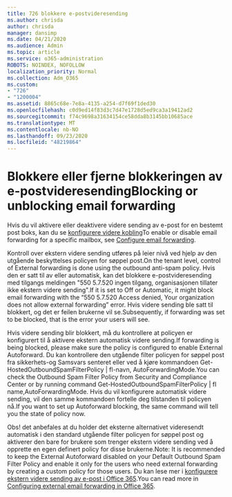 ```yaml
---
title: 726 blokkere e-postvideresending
ms.author: chrisda
author: chrisda
manager: dansimp
ms.date: 04/21/2020
ms.audience: Admin
ms.topic: article
ms.service: o365-administration
ROBOTS: NOINDEX, NOFOLLOW
localization_priority: Normal
ms.collection: Adm_O365
ms.custom:
- "726"
- "1200004"
ms.assetid: 8865c68e-7e8a-4135-a254-d7f69f1ded30
ms.openlocfilehash: c0d9ed14f83d3c7d47e1728d5ed9ca3a19412ad2
ms.sourcegitcommit: f74c9698a31634154ce58dda8b3145bb10685ace
ms.translationtype: MT
ms.contentlocale: nb-NO
ms.lasthandoff: 09/23/2020
ms.locfileid: "48219864"
---
```

# <a name="blocking-or-unblocking-email-forwarding"></a><span data-ttu-id="28c73-102">Blokkere eller fjerne blokkeringen av e-postvideresending</span><span class="sxs-lookup"><span data-stu-id="28c73-102">Blocking or unblocking email forwarding</span></span>

<span data-ttu-id="28c73-103">Hvis du vil aktivere eller deaktivere videre sending av e-post for en bestemt post boks, kan du se [konfigurere videre kobling](https://docs.microsoft.com/microsoft-365/admin/email/configure-email-forwarding)</span><span class="sxs-lookup"><span data-stu-id="28c73-103">To enable or disable email forwarding for a specific mailbox, see [Configure email forwarding](https://docs.microsoft.com/microsoft-365/admin/email/configure-email-forwarding).</span></span>

<span data-ttu-id="28c73-104">Kontroll over ekstern videre sending utføres på leier nivå ved hjelp av den utgående beskyttelses policyen for søppel post.</span><span class="sxs-lookup"><span data-stu-id="28c73-104">On the tenant level, control of External forwarding is done using the outbound anti-spam policy.</span></span> <span data-ttu-id="28c73-105">Hvis den er satt til av eller automatisk, kan det blokkere e-postvideresending med tilgangs meldingen "550 5.7.520 ingen tilgang, organisasjonen tillater ikke ekstern videre sending".</span><span class="sxs-lookup"><span data-stu-id="28c73-105">If it is set to Off or Automatic, it might block email forwarding with the “550 5.7.520 Access denied, Your organization does not allow external forwarding” error.</span></span> <span data-ttu-id="28c73-106">Hvis videre sending ble satt til blokkert, og det er feilen brukerne vil se.</span><span class="sxs-lookup"><span data-stu-id="28c73-106">Subsequently, if forwarding was set to be blocked, that is the error your users will see.</span></span>

<span data-ttu-id="28c73-107">Hvis videre sending blir blokkert, må du kontrollere at policyen er konfigurert til å aktivere ekstern automatisk videre sending.</span><span class="sxs-lookup"><span data-stu-id="28c73-107">If forwarding is being blocked, please make sure the policy is configured to enable External Autoforward.</span></span> <span data-ttu-id="28c73-108">Du kan kontrollere den utgående filter policyen for søppel post fra sikkerhets-og Samsvars senteret eller ved å kjøre kommandoen Get-HostedOutboundSpamFilterPolicy | fl-navn, AutoForwardingMode.</span><span class="sxs-lookup"><span data-stu-id="28c73-108">You can check the Outbound Spam Filter Policy from Security and Compliance Center or by running command Get-HostedOutboundSpamFilterPolicy | fl name,AutoForwardingMode.</span></span> <span data-ttu-id="28c73-109">Hvis du vil konfigurere automatisk videre sending, vil den samme kommandoen fortelle deg tilstanden til policyen nå.</span><span class="sxs-lookup"><span data-stu-id="28c73-109">If you want to set up Autoforward blocking, the same command will tell you the state of policy now.</span></span>

<span data-ttu-id="28c73-110">Obs! det anbefales at du holder det eksterne alternativet videresendt automatisk i den standard utgående filter policyen for søppel post og aktiverer den bare for brukere som trenger ekstern videre sending ved å opprette en egen definert policy for disse brukerne.</span><span class="sxs-lookup"><span data-stu-id="28c73-110">Note: It is recommended to keep the External Autoforward disabled on your Default Outbound Spam Filter Policy and enable it only for the users who need external forwarding by creating a custom policy for those users.</span></span> <span data-ttu-id="28c73-111">Du kan lese mer i [konfigurere ekstern videre sending av e-post i Office 365](https://docs.microsoft.com/microsoft-365/security/office-365-security/external-email-forwarding).</span><span class="sxs-lookup"><span data-stu-id="28c73-111">You can read more in [Configuring external email forwarding in Office 365](https://docs.microsoft.com/microsoft-365/security/office-365-security/external-email-forwarding).</span></span>